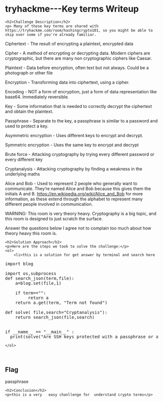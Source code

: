  

<!DOCTYPE html>
<html>
 
<body>
    <h1>tryhackme---Key terms  Writeup </h1>

    <h2>Challenge Description</h2>
    <p> Many of these key terms are shared with https://tryhackme.com/room/hashingcrypto101, so you might be able to skip over some if you're already familiar.

Ciphertext - The result of encrypting a plaintext, encrypted data

Cipher - A method of encrypting or decrypting data. Modern ciphers are cryptographic, but there are many non cryptographic ciphers like Caesar.

Plaintext - Data before encryption, often text but not always. Could be a photograph or other file

Encryption - Transforming data into ciphertext, using a cipher.

Encoding - NOT a form of encryption, just a form of data representation like base64. Immediately reversible.

Key - Some information that is needed to correctly decrypt the ciphertext and obtain the plaintext.

Passphrase - Separate to the key, a passphrase is similar to a password and used to protect a key.

Asymmetric encryption - Uses different keys to encrypt and decrypt.

Symmetric encryption - Uses the same key to encrypt and decrypt

Brute force - Attacking cryptography by trying every different password or every different key

Cryptanalysis - Attacking cryptography by finding a weakness in the underlying maths

Alice and Bob - Used to represent 2 people who generally want to communicate. They’re named Alice and Bob because this gives them the initials A and B. https://en.wikipedia.org/wiki/Alice_and_Bob for more information, as these extend through the alphabet to represent many different people involved in communication.

WARNING: This room is very theory heavy. Cryptography is a big topic, and this room is designed to just scratch the surface.

Answer the questions below
I agree not to complain too much about how theory heavy this room is.
</p>

    <h2>Solution Approach</h2>
    <p>Here are the steps we took to solve the challenge:</p>
    <ol> 
        <li>this is a solution for get answer by terminal and search here

<pre>
import blog

import os,subprocess
def search_json(term,file):
    a=blog.set(file,1)
  
    if term=="":
         return a
    return a.get(term, "Term not found")

def solve( file,search="Cryptanalysis"):
    return search_json(file,search)
   
     
if __name__ == "__main__" :
  print(solve("Are SSH keys protected with a passphrase or a passwor?","sol.json"))
</pre>
    </ol>
<br>
    <h2>Flag</h2>
    <p class="flag">passphrase
</p>

    <h2>Conclusion</h2>
    <p>this is a very   easy chanllenge for  understand crypto terms</p>
</body>
</html>
